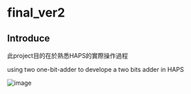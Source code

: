 # final_ver2
## Introduce
此project目的在於熟悉HAPS的實際操作過程



using two one-bit-adder to develope a two bits adder in HAPS

![image](https://user-images.githubusercontent.com/57473132/233157387-9bccc7cc-b463-4f5c-845c-b810b05bceab.png)
